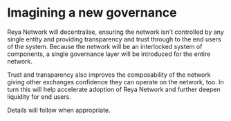 # Imagining a new governance

Reya Network will decentralise, ensuring the network isn’t controlled by any single entity and providing transparency and trust through to the end users of the system. Because the network will be an interlocked system of components, a single governance layer will be introduced for the entire network.

Trust and transparency also improves the composability of the network giving other exchanges confidence they can operate on the network, too. In turn this will help accelerate adoption of Reya Network and further deepen liquidity for end users.

Details will follow when appropriate.
